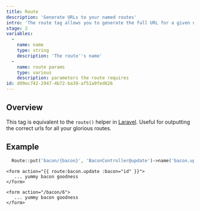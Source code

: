 ```yaml
---
title: Route
description: 'Generate URLs to your named routes'
intro: 'The route tag allows you to generate the full URL for a given named route, including any parameters.'
stage: 2
variables:
  -
    name: name
    type: string
    description: 'The route''s name'
  -
    name: route params
    type: various
    description: parameters the route requires
id: d99ec742-2947-4b72-ba39-af51a9fed626
---
```

## Overview
This tag is equivalent to the `route()` helper in [Laravel](https://laravel.com/docs/7.x/urls#urls-for-named-routes). Useful for outputting the correct urls for all your glorious routes.

## Example

``` php
  Route::put('bacon/{bacon}', 'BaconController@update')->name('bacon.update');
```

```
<form action="{{ route:bacon.update :bacon="id" }}">
   ... yummy bacon goodness
</form>
```

``` output
<form action="/bacon/6">
   ... yummy bacon goodness
</form>
```
